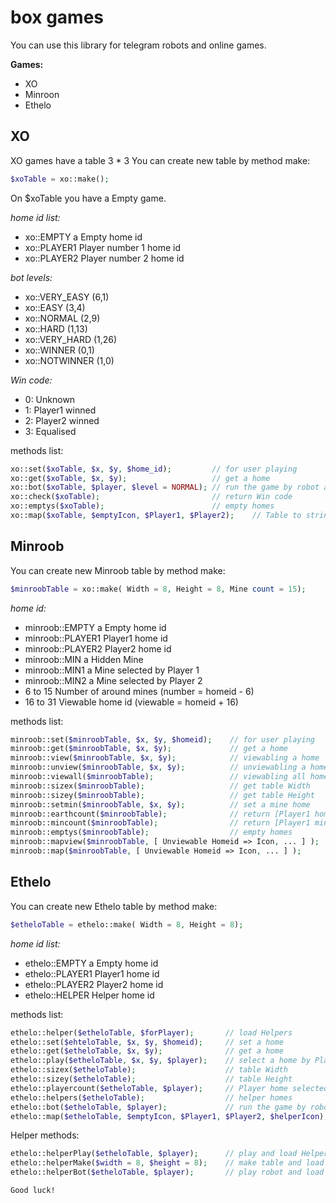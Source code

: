 # box games
You can use this library for telegram robots and online games.

**Games:**
- XO
- Minroon
- Ethelo

## XO
XO games have a table 3 * 3
You can create new table by method make:
```php
$xoTable = xo::make();
```
On $xoTable you have a Empty game.

_home id list:_
- xo::EMPTY      a Empty home id
- xo::PLAYER1    Player number 1 home id
- xo::PLAYER2    Player number 2 home id

_bot levels:_
- xo::VERY_EASY  (6,1)
- xo::EASY       (3,4)
- xo::NORMAL     (2,9)
- xo::HARD       (1,13)
- xo::VERY_HARD  (1,26)
- xo::WINNER     (0,1)
- xo::NOTWINNER  (1,0)

_Win code:_
- 0:     Unknown
- 1:     Player1 winned
- 2:     Player2 winned
- 3:     Equalised

methods list:
```php
xo::set($xoTable, $x, $y, $home_id);         // for user playing
xo::get($xoTable, $x, $y);                   // get a home
xo::bot($xoTable, $player, $level = NORMAL); // run the game by robot as a player
xo::check($xoTable);                         // return Win code
xo::emptys($xoTable);                        // empty homes
xo::map($xoTable, $emptyIcon, $Player1, $Player2);    // Table to string
```

## Minroob
You can create new Minroob table by method make:
```php
$minroobTable = xo::make( Width = 8, Height = 8, Mine count = 15);
```

_home id:_
- minroob::EMPTY       a Empty home id
- minroob::PLAYER1     Player1 home id
- minroob::PLAYER2     Player2 home id
- minroob::MIN         a Hidden Mine
- minroob::MIN1        a Mine selected by Player 1
- minroob::MIN2        a Mine selected by Player 2
- 6 to 15              Number of around mines (number = homeid - 6)
- 16 to 31             Viewable home id (viewable = homeid + 16)

methods list:
```php
minroob::set($minroobTable, $x, $y, $homeid);    // for user playing
minroob::get($minroobTable, $x, $y);             // get a home
minroob::view($minroobTable, $x, $y);            // viewabling a home
minroob::unview($minroobTable, $x, $y);          // unviewabling a home
minroob::viewall($minroobTable);                 // viewabling all homes
minroob::sizex($minroobTable);                   // get table Width
minroob::sizey($minroobTable);                   // get table Height
minroob::setmin($minroobTable, $x, $y);          // set a mine home
minroob::earthcount($minroobTable);              // return [Player1 homes selected, Player2 homes selected]
minroob::mincount($minroobTable);                // return [Player1 mines selected, Player2 mines selected]
minroob::emptys($minroobTable);                  // empty homes
minroob::mapview($minroobTable, [ Unviewable Homeid => Icon, ... ] );    // Table to String (viewable all)
minroob::map($minroobTable, [ Unviewable Homeid => Icon, ... ] );        // Table to String
```

## Ethelo
You can create new Ethelo table by method make:
```php
$etheloTable = ethelo::make( Width = 8, Height = 8);
```

_home id list:_
- ethelo::EMPTY       a Empty home id
- ethelo::PLAYER1     Player1 home id
- ethelo::PLAYER2     Player2 home id
- ethelo::HELPER      Helper home id

methods list:
```php
ethelo::helper($etheloTable, $forPlayer);       // load Helpers
ethelo::set($ehteloTable, $x, $y, $homeid);     // set a home
ethelo::get($etheloTable, $x, $y);              // get a home
ethelo::play($etheloTable, $x, $y, $player);    // select a home by Player (play)
ethelo::sizex($etheloTable);                    // table Width
ethelo::sizey($etheloTable);                    // table Height
ethelo::playercount($etheloTable, $player);     // Player home selecteds count
ethelo::helpers($etheloTable);                  // helper homes
ethelo::bot($etheloTable, $player);             // run the game by robot as a player
ethelo::map($etheloTable, $emptyIcon, $Player1, $Player2, $helperIcon);     // Table to String
```

Helper methods:
```php
ethelo::helperPlay($etheloTable, $player);      // play and load Helpers for opponent
ethelo::helperMake($width = 8, $height = 8);    // make table and load Helpers for Player1
ethelo::helperBot($etheloTable, $player);       // play robot and load Heplers for opponent
```

`Good luck!`
